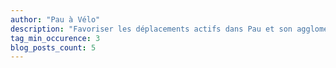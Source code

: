 ```yaml
---
author: "Pau à Vélo"
description: "Favoriser les déplacements actifs dans Pau et son agglomération"
tag_min_occurence: 3
blog_posts_count: 5
---
```

